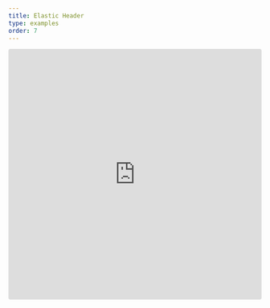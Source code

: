 ```yaml
---
title: Elastic Header
type: examples
order: 7
---
```


<iframe src="https://codesandbox.io/embed/github/vuejs/v2.vuejs.rg/tree/master/src/v2/examples/vue-20-elastic-header?codemirror=1&hidedevtools=1&hidenavigation=1&theme=light" style="width:100%; height:500px; border:0; border-radius: 4px; overflow:hidden;" title="vue-20-template-compilation" allow="geolocation; microphone; camera; midi; vr; accelerometer; gyroscope; payment; ambient-light-sensor; encrypted-media; usb" sandbox="allow-modals allow-forms allow-popups allow-scripts allow-same-origin"></iframe>
